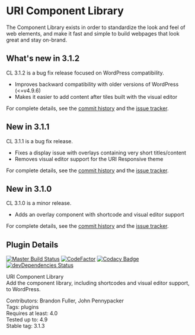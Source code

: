 # URI Component Library

The Component Library exists in order to standardize the look and feel of web elements, and make it fast and simple to build webpages that look great and stay on-brand.

## What's new in 3.1.2

CL 3.1.2 is a bug fix release focused on WordPress compatibility.

* Improves backward compatibility with older versions of WordPress (<=v4.9.6)
* Makes it easier to add content after tiles built with the visual editor

For complete details, see the [commit history](https://github.com/uriweb/uri-component-library/pull/111/commits) and the [issue tracker](https://github.com/uriweb/uri-component-library/issues). 

## New in 3.1.1

CL 3.1.1 is a bug fix release.

* Fixes a display issue with overlays containing very short titles/content
* Removes visual editor support for the URI Responsive theme

For complete details, see the [commit history](https://github.com/uriweb/uri-component-library/pull/109/commits) and the [issue tracker](https://github.com/uriweb/uri-component-library/issues). 

## New in 3.1.0

CL 3.1.0 is a minor release.

* Adds an overlay component with shortcode and visual editor support

For complete details, see the [commit history](https://github.com/uriweb/uri-component-library/pull/107/commits) and the [issue tracker](https://github.com/uriweb/uri-component-library/issues). 

## Plugin Details

[![Master Build Status](https://travis-ci.org/uriweb/uri-component-library.svg?branch=master "Master build status")](https://travis-ci.org/uriweb/uri-component-library)
[![CodeFactor](https://www.codefactor.io/repository/github/uriweb/uri-component-library/badge/master)](https://www.codefactor.io/repository/github/uriweb/uri-component-library/overview/master)
[![Codacy Badge](https://api.codacy.com/project/badge/Grade/043fca0aa28b4b2db799d5daacf2d27d?branch=master)](https://www.codacy.com/app/uriweb/uri-component-library?utm_source=github.com&amp;utm_medium=referral&amp;utm_content=uriweb/uri-component-library&amp;utm_campaign=Badge_Grade)
[![devDependencies Status](https://david-dm.org/uriweb/uri-component-library/dev-status.svg)](https://david-dm.org/uriweb/uri-component-library?type=dev)

URI Component Library  
Add the component library, including shortcodes and visual editor support, to WordPress.  

Contributors: Brandon Fuller, John Pennypacker  
Tags: plugins  
Requires at least: 4.0  
Tested up to: 4.9  
Stable tag: 3.1.3  